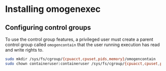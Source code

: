 # Installing omogenexec

## Configuring control groups
To use the control group features, a privileged user must create a parent control group called `omogencontain` that the user running execution has read and write rights to.

```bash
sudo mkdir /sys/fs/cgroup/{cpuacct,cpuset,pids,memory}/omogencontain
sudo chown containeruser:containeruser /sys/fs/cgroup/{cpuacct,cpuset,pids,memory}/omogencontain
```
